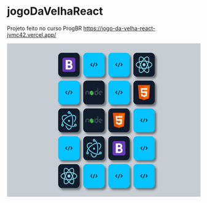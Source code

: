 # jogoDaVelhaReact

Projeto feito no curso ProgBR
https://jogo-da-velha-react-jvmc42.vercel.app/

<img src="public/assets/images/readmeImage.jpeg" width="700" height="400">
